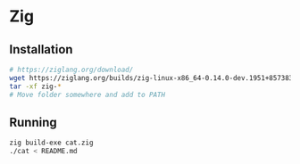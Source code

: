 # Zig

## Installation

```sh
# https://ziglang.org/download/
wget https://ziglang.org/builds/zig-linux-x86_64-0.14.0-dev.1951+857383689.tar.xz
tar -xf zig-*
# Move folder somewhere and add to PATH
```

## Running

```sh
zig build-exe cat.zig
./cat < README.md
```
